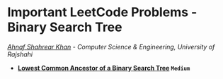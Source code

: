 # Important LeetCode Problems - Binary Search Tree
*[Ahnaf Shahrear Khan](https://github.com/ahnafshahrear) - Computer Science & Engineering, University of Rajshahi*

- **[Lowest Common Ancestor of a Binary Search Tree](https://leetcode.com/problems/lowest-common-ancestor-of-a-binary-search-tree/description/) `Medium`**
